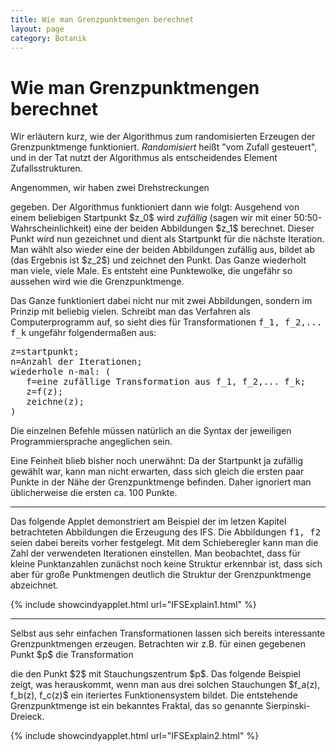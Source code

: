 ```yaml
---
title: Wie man Grenzpunktmengen berechnet
layout: page
category: Botanik
---
```

<div class="content"><h1><a name="Wie_man_Grenzpunktmengen_berechnet"></a> Wie man Grenzpunktmengen berechnet </h1>
<script language="JavaScript" type="text/javascript">
		function doScript(c)
		{
			document.Cindy.doCindyScript(c);
		};
               cc='"';
</script>
<p></p>
Wir erläutern kurz, wie der Algorithmus zum randomisierten Erzeugen der Grenzpunktmenge
funktioniert. <em>Randomisiert</em> heißt "vom Zufall gesteuert", und in der Tat nutzt der Algorithmus als entscheidendes Element Zufallsstrukturen.
<p></p>
Angenommen, wir haben zwei Drehstreckungen
<p></p>
<div align="center"></div>
<p></p>
gegeben. Der Algorithmus funktioniert dann wie folgt: Ausgehend von einem beliebigen Startpunkt $z_0$
wird <em>zufällig</em> (sagen wir mit einer 50:50-Wahrscheinlichkeit) eine der beiden Abbildungen $z_1$ berechnet. Dieser Punkt wird nun gezeichnet und dient als Startpunkt für die nächste Iteration. Man wählt also wieder
eine der beiden Abbildungen zufällig aus, bildet ab (das Ergebnis ist $z_2$) und zeichnet den Punkt. Das Ganze wiederholt man viele, viele Male. Es entsteht eine Punktewolke, die ungefähr so aussehen wird wie die Grenzpunktmenge.
<p></p>
Das Ganze funktioniert dabei nicht nur mit zwei Abbildungen, sondern im Prinzip mit beliebig vielen. Schreibt man das Verfahren als Computerprogramm auf, so sieht dies für Transformationen <tt>f_1, f_2,... f_k</tt> ungefähr folgendermaßen aus:
<pre>
z&#61;startpunkt;
n&#61;Anzahl der Iterationen;
wiederhole n-mal: (
   f&#61;eine zufällige Transformation aus f&#95;1, f&#95;2,... f&#95;k;
   z&#61;f(z);
   zeichne(z);
)
</pre>
Die einzelnen Befehle müssen natürlich an die Syntax der jeweiligen Programmiersprache angeglichen sein.
<p></p>
Eine Feinheit blieb bisher noch unerwähnt: Da der Startpunkt ja zufällig gewählt war, kann man nicht erwarten, dass sich gleich die
ersten paar Punkte in der Nähe der Grenzpunktmenge befinden. Daher ignoriert man üblicherweise die ersten ca. 100 Punkte.
<p></p>
<hr />
<p></p>
Das folgende Applet demonstriert am Beispiel der im letzen Kapitel betrachteten Abbildungen die Erzeugung des IFS.
Die Abbildungen <tt>f1, f2</tt> seien dabei bereits vorher festgelegt.
Mit dem Schieberegler kann man die Zahl der verwendeten Iterationen einstellen. Man beobachtet, dass
für kleine Punktanzahlen zunächst noch keine Struktur erkennbar ist, dass sich aber für große Punktmengen deutlich
die Struktur der Grenzpunktmenge abzeichnet.
<p></p>
{% include showcindyapplet.html url="IFSExplain1.html" %}

<p></p>
<hr />
<p></p>
Selbst aus sehr einfachen Transformationen lassen sich bereits interessante Grenzpunktmengen erzeugen.
Betrachten wir z.B. für einen gegebenen Punkt $p$ die Transformation
<p></p>
<div align="center"></div>
<p></p>
die den Punkt $2$
mit Stauchungszentrum $p$. Das folgende Beispiel zeigt, was herauskommt, wenn man aus drei solchen Stauchungen
$f_a(z), f_b(z), f_c(z)$ ein iteriertes Funktionensystem bildet. Die entstehende Grenzpunktmenge ist ein bekanntes Fraktal,
das so genannte Sierpinski-Dreieck.
<p></p>
{% include showcindyapplet.html url="IFSExplain2.html" %}

